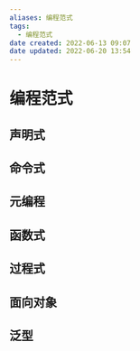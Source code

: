 ```yaml
---
aliases: 编程范式
tags:
  - 编程范式
date created: 2022-06-13 09:07
date updated: 2022-06-20 13:54
---
```


# 编程范式

## 声明式

## 命令式

## 元编程

## 函数式

## 过程式

## 面向对象

## 泛型
